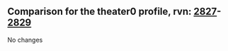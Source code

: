 ## Comparison for the theater0 profile, rvn: [2827](https://github.com/PRO100KatYT/FortniteProfileRevisions/tree/main/profiles/theater0/2827%20theater0.json)-[2829](https://github.com/PRO100KatYT/FortniteProfileRevisions/tree/main/profiles/theater0/2829%20theater0.json)

No changes
